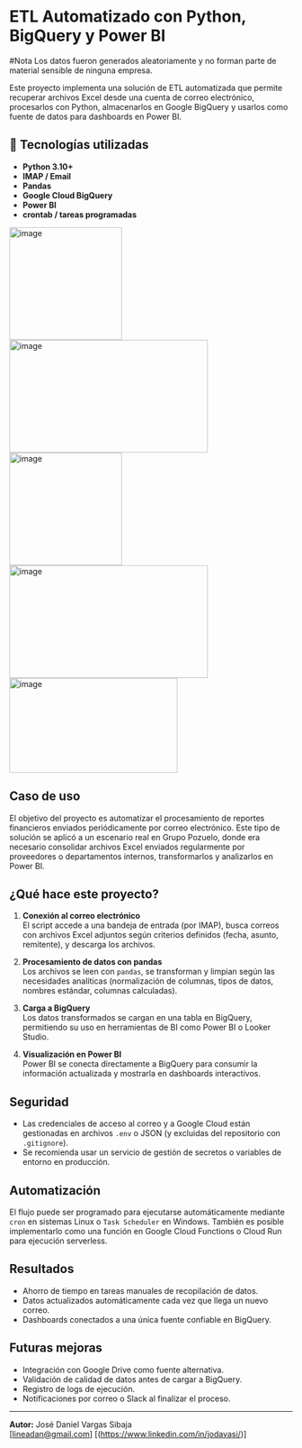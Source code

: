 # ETL Automatizado con Python, BigQuery y Power BI

#Nota
Los datos fueron generados aleatoriamente y no forman parte de material sensible de ninguna empresa.

Este proyecto implementa una solución de ETL automatizada que permite recuperar archivos Excel desde una cuenta de correo electrónico, procesarlos con Python, almacenarlos en Google BigQuery y usarlos como fuente de datos para dashboards en Power BI.

## 🔧 Tecnologías utilizadas

- **Python 3.10+**
- **IMAP / Email**
- **Pandas**
- **Google Cloud BigQuery**
- **Power BI**
- **crontab / tareas programadas**

<img width="200" height="200" alt="image" src="https://github.com/user-attachments/assets/b1c6b027-598d-4363-ad55-a4d44cf588c0" />
<img width="353" height="200" alt="image" src="https://github.com/user-attachments/assets/0059b334-c634-4247-be20-702e6c9e0612" />
<img width="200" height="200" alt="image" src="https://github.com/user-attachments/assets/2d7eb7a6-8a1e-4046-9a38-ee6d0e61c05f" />
<img width="353" height="200" alt="image" src="https://github.com/user-attachments/assets/3fc41ce8-c57c-4a39-903a-4b2328d34019" />
<img width="299" height="168" alt="image" src="https://github.com/user-attachments/assets/7c846f7c-f355-495f-9735-ec8c5b14d0d8" />


## Caso de uso

El objetivo del proyecto es automatizar el procesamiento de reportes financieros enviados periódicamente por correo electrónico. Este tipo de solución se aplicó a un escenario real en Grupo Pozuelo, donde era necesario consolidar archivos Excel enviados regularmente por proveedores o departamentos internos, transformarlos y analizarlos en Power BI.

## ¿Qué hace este proyecto?

1. **Conexión al correo electrónico**  
   El script accede a una bandeja de entrada (por IMAP), busca correos con archivos Excel adjuntos según criterios definidos (fecha, asunto, remitente), y descarga los archivos.

2. **Procesamiento de datos con pandas**  
   Los archivos se leen con `pandas`, se transforman y limpian según las necesidades analíticas (normalización de columnas, tipos de datos, nombres estándar, columnas calculadas).

3. **Carga a BigQuery**  
   Los datos transformados se cargan en una tabla en BigQuery, permitiendo su uso en herramientas de BI como Power BI o Looker Studio.

4. **Visualización en Power BI**  
   Power BI se conecta directamente a BigQuery para consumir la información actualizada y mostrarla en dashboards interactivos.


## Seguridad

- Las credenciales de acceso al correo y a Google Cloud están gestionadas en archivos `.env` o JSON (y excluidas del repositorio con `.gitignore`).
- Se recomienda usar un servicio de gestión de secretos o variables de entorno en producción.

## Automatización

El flujo puede ser programado para ejecutarse automáticamente mediante `cron` en sistemas Linux o `Task Scheduler` en Windows. También es posible implementarlo como una función en Google Cloud Functions o Cloud Run para ejecución serverless.

## Resultados

- Ahorro de tiempo en tareas manuales de recopilación de datos.
- Datos actualizados automáticamente cada vez que llega un nuevo correo.
- Dashboards conectados a una única fuente confiable en BigQuery.

## Futuras mejoras

- Integración con Google Drive como fuente alternativa.
- Validación de calidad de datos antes de cargar a BigQuery.
- Registro de logs de ejecución.
- Notificaciones por correo o Slack al finalizar el proceso.

---

**Autor:** José Daniel Vargas Sibaja  
[lineadan@gmail.com]
[(https://www.linkedin.com/in/jodavasi/)]






